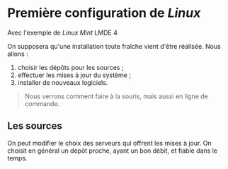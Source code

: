 <!-- slide -->

# Première configuration de *Linux*

Avec l'exemple de *Linux Mint* LMDE 4

<!-- slide vertical=true -->

On supposera qu'une installation toute fraîche vient d'être réalisée. Nous allons :

1. choisir les dépôts pour les sources ;
2. effectuer les mises à jour du système ;
3. installer de nouveaux logiciels.

> Nous verrons comment faire à la souris, mais aussi en ligne de commande.

<!-- slide -->

## Les sources
On peut modifier le choix des serveurs qui offrent les mises à jour. On choisit en général un dépôt proche, ayant un bon débit, et fiable dans le temps.

